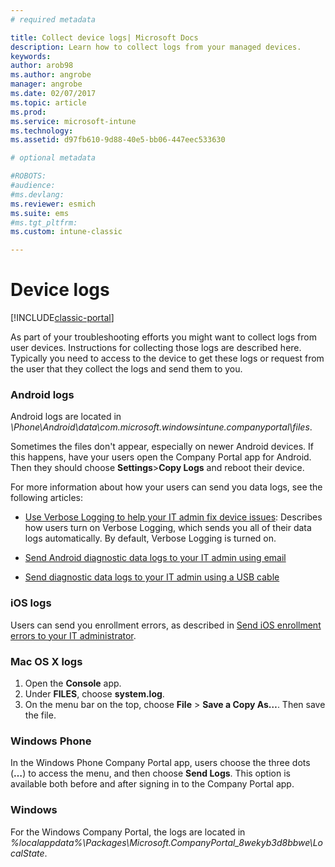 ```yaml
---
# required metadata

title: Collect device logs| Microsoft Docs
description: Learn how to collect logs from your managed devices.
keywords:
author: arob98
ms.author: angrobe
manager: angrobe
ms.date: 02/07/2017
ms.topic: article
ms.prod:
ms.service: microsoft-intune
ms.technology:
ms.assetid: d97fb610-9d88-40e5-bb06-447eec533630

# optional metadata

#ROBOTS:
#audience:
#ms.devlang:
ms.reviewer: esmich
ms.suite: ems
#ms.tgt_pltfrm:
ms.custom: intune-classic

---
```


# Device logs

[!INCLUDE[classic-portal](../includes/classic-portal.md)]

As part of your troubleshooting efforts you might want to collect logs from user devices. Instructions for collecting those logs are described here. Typically you need to access to the device to get these logs or request from the user that they collect the logs and send them to you.

### Android logs
Android logs are located in *<Android Device>\Phone\Android\data\com.microsoft.windowsintune.companyportal\files*.

Sometimes the files don't appear, especially on newer Android devices. If this happens, have your users open the Company Portal app for Android. Then they should choose **Settings**>**Copy Logs** and reboot their device.

For more information about how your users can send you data logs, see the following articles:

- [Use Verbose Logging to help your IT admin fix device issues](/intune/enduser/use-verbose-logging-to-help-your-it-administrator-fix-device-issues-android): Describes how users turn on Verbose Logging, which sends you all of their data logs automatically. By default, Verbose Logging is turned on.

- [Send Android diagnostic data logs to your IT admin using email](/intune/enduser/send-logs-to-your-it-admin-by-email-android)

- [Send diagnostic data logs to your IT admin using a USB cable](/intune/enduser/send-diagnostic-data-logs-to-your-it-administrator-using-a-usb-cable-android)

### iOS logs

Users can send you enrollment errors, as described in [Send iOS enrollment errors to your IT administrator](/intune/enduser/send-errors-to-your-it-admin-ios).

### Mac OS X logs

1. Open the **Console** app.
2. Under **FILES**, choose **system.log**.
3. On the menu bar on the top, choose **File** > **Save a Copy As…**. Then save the file.

### Windows Phone

In the Windows Phone Company Portal app, users choose the three dots (**…**) to access the menu, and then choose **Send Logs**. This option is available both before and after signing in to the Company Portal app.

### Windows

For the Windows Company Portal, the logs are located in *%localappdata%\Packages\Microsoft.CompanyPortal_8wekyb3d8bbwe\LocalState*.
